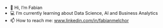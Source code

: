 - 👋 Hi, I’m Fabian
- 💻 I’m currently learning about Data Science, AI and Business Analytics
- 📫 How to reach me: www.linkedin.com/in/fabianmelchor

<!---
fa8i/fa8i is a ✨ special ✨ repository because its `README.md` (this file) appears on your GitHub profile.
You can click the Preview link to take a look at your changes.
--->

